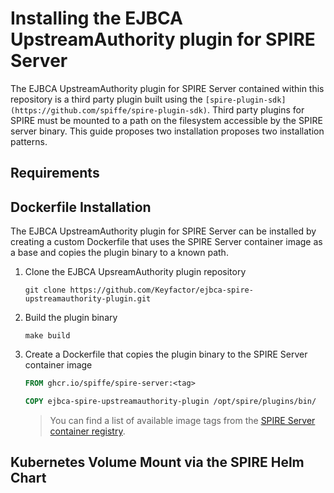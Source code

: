 # Installing the EJBCA UpstreamAuthority plugin for SPIRE Server

The EJBCA UpstreamAuthority plugin for SPIRE Server contained within this repository is a third party plugin built using the `[spire-plugin-sdk](https://github.com/spiffe/spire-plugin-sdk)`. Third party plugins for SPIRE must be mounted to a path on the filesystem accessible by the SPIRE server binary. This guide proposes two installation proposes two installation patterns.

## Requirements


## Dockerfile Installation

The EJBCA UpstreamAuthority plugin for SPIRE Server can be installed by creating a custom Dockerfile that uses the SPIRE Server container image as a base and copies the plugin binary to a known path. 

1. Clone the EJBCA UpsreamAuthority plugin repository
    ```shell
    git clone https://github.com/Keyfactor/ejbca-spire-upstreamauthority-plugin.git
    ```

2. Build the plugin binary
    ```shell
    make build
    ```

3. Create a Dockerfile that copies the plugin binary to the SPIRE Server container image
    ```Dockerfile
    FROM ghcr.io/spiffe/spire-server:<tag>

    COPY ejbca-spire-upstreamauthority-plugin /opt/spire/plugins/bin/
    ```

    > You can find a list of available image tags from the [SPIRE Server container registry](https://github.com/spiffe/spire/pkgs/container/spire-server).

## Kubernetes Volume Mount via the SPIRE Helm Chart


